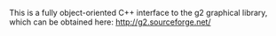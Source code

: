This is a fully object-oriented C++ interface to the g2 graphical library, which can be obtained here: http://g2.sourceforge.net/
